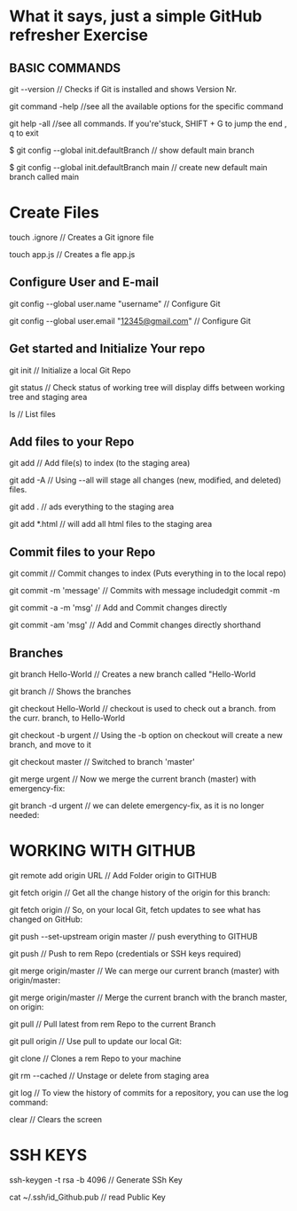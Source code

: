 # What it says, just a simple GitHub refresher Exercise

## BASIC COMMANDS
git --version             // Checks if Git is installed and shows Version Nr.

git command -help         //see all the available options for the specific command

git help -all             //see all commands. If you're'stuck, SHIFT + G to jump the end ,  q to exit

$ git config --global init.defaultBranch // show default main branch

$ git config --global init.defaultBranch main // create new default main branch called main


# Create Files 

touch .ignore             // Creates a Git ignore file 

touch app.js              // Creates a fle app.js

## Configure User and E-mail
git config --global user.name "username" // Configure Git

git config --global user.email "12345@gmail.com" // Configure Git
## Get started and Initialize Your repo
git init                  // Initialize a local Git Repo

git status                // Check status of working tree will display diffs between working tree and staging area

ls                        // List files
## Add files to your Repo
git add <file>            // Add file(s) to index (to the staging area)

git add -A                // Using --all will stage all changes (new, modified, and deleted) files.  

git add .                 // ads everything to the staging area

git add *.html            // will add all html files to the staging area 
## Commit  files to your Repo
git commit                // Commit changes to index (Puts everything in to the local repo)

git commit -m 'message'   // Commits with message includedgit commit -m

git commit -a -m 'msg'    // Add and Commit changes directly

git commit -am 'msg'      // Add and Commit changes directly shorthand

## Branches
git branch Hello-World    // Creates a new branch called "Hello-World

git branch                // Shows the branches

git checkout Hello-World  // checkout is used to check out a branch. from the curr. branch, to Hello-World

git checkout -b urgent    // Using the -b option on checkout will create a new branch, and move to it

git checkout master       // Switched to branch 'master'

git merge urgent          // Now we merge the current branch (master) with emergency-fix:

git branch -d urgent      // we can delete emergency-fix, as it is no longer needed:

# WORKING WITH GITHUB
git remote add origin URL // Add Folder origin to GITHUB 

git fetch origin          // Get all the change history of the origin for this branch:

git fetch origin          // So, on your local Git, fetch updates to see what has changed on GitHub:

git push --set-upstream origin master // push everything to GITHUB

git push                  // Push to rem Repo (credentials or SSH keys required)

git merge origin/master   // We can merge our current branch (master) with origin/master:

git merge origin/master   // Merge the current branch with the branch master, on origin:

git pull                  // Pull latest from rem Repo to the current Branch

git pull origin           // Use pull to update our local Git:

git clone                 // Clones a rem Repo to your machine


git rm --cached <file>    // Unstage or delete from staging area

git log                   // To view the history of commits for a repository, you can use the log command:

clear                     // Clears the screen 
# SSH KEYS
ssh-keygen -t rsa -b 4096  // Generate SSh Key

cat ~/.ssh/id_Github.pub   // read Public Key

